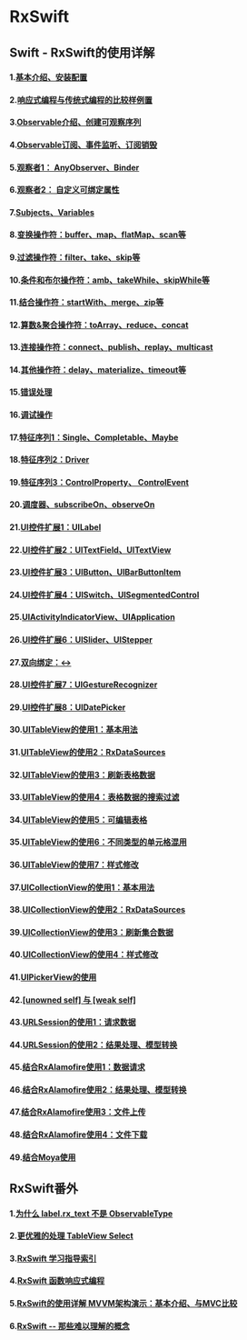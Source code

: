 # RxSwift

## Swift - RxSwift的使用详解

#### 1.[基本介绍、安装配置](http://www.hangge.com/blog/cache/detail_1917.html)

#### 2.[响应式编程与传统式编程的比较样例置](http://www.hangge.com/blog/cache/detail_1918.html)

#### 3.[Observable介绍、创建可观察序列](http://www.hangge.com/blog/cache/detail_1922.html)

#### 4.[Observable订阅、事件监听、订阅销毁](http://www.hangge.com/blog/cache/detail_1924.html)

#### 5.[观察者1： AnyObserver、Binder](http://www.hangge.com/blog/cache/detail_1941.html)

#### 6.[观察者2： 自定义可绑定属性](http://www.hangge.com/blog/cache/detail_1946.html)

#### 7.[Subjects、Variables](http://www.hangge.com/blog/cache/detail_1929.html)

#### 8.[变换操作符：buffer、map、flatMap、scan等](http://www.hangge.com/blog/cache/detail_1932.html)

#### 9.[过滤操作符：filter、take、skip等](http://www.hangge.com/blog/cache/detail_1933.html)

#### 10.[条件和布尔操作符：amb、takeWhile、skipWhile等](http://www.hangge.com/blog/cache/detail_1948.html)

#### 11.[结合操作符：startWith、merge、zip等](http://www.hangge.com/blog/cache/detail_1930.html)

#### 12.[算数&聚合操作符：toArray、reduce、concat](http://www.hangge.com/blog/cache/detail_1934.html)

#### 13.[连接操作符：connect、publish、replay、multicast](http://www.hangge.com/blog/cache/detail_1935.html)

#### 14.[其他操作符：delay、materialize、timeout等](http://www.hangge.com/blog/cache/detail_1950.html)

#### 15.[错误处理](http://www.hangge.com/blog/cache/detail_1936.html)

#### 16.[调试操作](http://www.hangge.com/blog/cache/detail_1937.html)

#### 17.[特征序列1：Single、Completable、Maybe](http://www.hangge.com/blog/cache/detail_1939.html)

#### 18.[特征序列2：Driver](http://www.hangge.com/blog/cache/detail_1942.html)

#### 19.[特征序列3：ControlProperty、 ControlEvent](http://www.hangge.com/blog/cache/detail_1943.html)

#### 20.[调度器、subscribeOn、observeOn](http://www.hangge.com/blog/cache/detail_1940.html)

#### 21.[UI控件扩展1：UILabel](http://www.hangge.com/blog/cache/detail_1963.html)

#### 22.[UI控件扩展2：UITextField、UITextView](http://www.hangge.com/blog/cache/detail_1964.html)

#### 23.[UI控件扩展3：UIButton、UIBarButtonItem](http://www.hangge.com/blog/cache/detail_1969.html)

#### 24.[UI控件扩展4：UISwitch、UISegmentedControl](http://www.hangge.com/blog/cache/detail_1970.html)

#### 25.[UIActivityIndicatorView、UIApplication](http://www.hangge.com/blog/cache/detail_1971.html)

#### 26.[UI控件扩展6：UISlider、UIStepper](http://www.hangge.com/blog/cache/detail_1972.html)

#### 27.[双向绑定：<->](http://www.hangge.com/blog/cache/detail_1974.html)

#### 28.[UI控件扩展7：UIGestureRecognizer](http://www.hangge.com/blog/cache/detail_1975.html)

#### 29.[UI控件扩展8：UIDatePicker](http://www.hangge.com/blog/cache/detail_1973.html)

#### 30.[UITableView的使用1：基本用法](http://www.hangge.com/blog/cache/detail_1976.html)

#### 31.[UITableView的使用2：RxDataSources](http://www.hangge.com/blog/cache/detail_1982.html)

#### 32.[UITableView的使用3：刷新表格数据](http://www.hangge.com/blog/cache/detail_1987.html)

#### 33.[UITableView的使用4：表格数据的搜索过滤](http://www.hangge.com/blog/cache/detail_1994.html)

#### 34.[UITableView的使用5：可编辑表格](http://www.hangge.com/blog/cache/detail_1995.html)

#### 35.[UITableView的使用6：不同类型的单元格混用](http://www.hangge.com/blog/cache/detail_1996.html)

#### 36.[UITableView的使用7：样式修改](http://www.hangge.com/blog/cache/detail_1984.html)

#### 37.[UICollectionView的使用1：基本用法](http://www.hangge.com/blog/cache/detail_2004.html)

#### 38.[UICollectionView的使用2：RxDataSources](http://www.hangge.com/blog/cache/detail_2005.html)

#### 39.[UICollectionView的使用3：刷新集合数据](http://www.hangge.com/blog/cache/detail_2008.html)

#### 40.[UICollectionView的使用4：样式修改](http://www.hangge.com/blog/cache/detail_2009.html)

#### 41.[UIPickerView的使用](http://www.hangge.com/blog/cache/detail_1983.html)

#### 42.[[unowned self] 与 [weak self]](http://www.hangge.com/blog/cache/detail_1993.html)

#### 43.[URLSession的使用1：请求数据](http://www.hangge.com/blog/cache/detail_2010.html)

#### 44.[URLSession的使用2：结果处理、模型转换](http://www.hangge.com/blog/cache/detail_2011.html)

#### 45.[结合RxAlamofire使用1：数据请求](http://www.hangge.com/blog/cache/detail_2013.html)

#### 46.[结合RxAlamofire使用2：结果处理、模型转换](http://www.hangge.com/blog/cache/detail_2014.html)

#### 47.[结合RxAlamofire使用3：文件上传](http://www.hangge.com/blog/cache/detail_2015.html)

#### 48.[结合RxAlamofire使用4：文件下载](http://www.hangge.com/blog/cache/detail_2017.html)

#### 49.[结合Moya使用](http://www.hangge.com/blog/cache/detail_2012.html)


## RxSwift番外

#### 1.[为什么 label.rx_text 不是 ObservableType](http://t.swift.gg/d/16-101-label-rx-text-observabletype)

#### 2.[更优雅的处理 TableView Select](http://www.hangge.com/blog/cache/detail_2012.html)

#### 3.[RxSwift 学习指导索引](http://t.swift.gg/d/2-rxswift)

#### 4.[RxSwift 函数响应式编程](https://academy.realm.io/cn/posts/slug-max-alexander-functional-reactive-rxswift/)

#### 5.[RxSwift的使用详解 MVVM架构演示：基本介绍、与MVC比较](http://www.hangge.com/blog/cache/detail_2023.html)

#### 6.[RxSwift -- 那些难以理解的概念](https://www.cnblogs.com/scott-mr/p/7234769.html)
